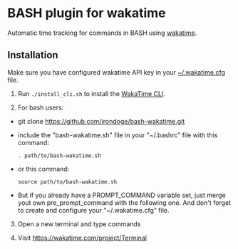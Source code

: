 BASH plugin for wakatime
=======================

Automatic time tracking for commands in BASH using [wakatime](http://wakatime.com/).

Installation
------------

Make sure you have configured wakatime API key in your [~/.wakatime.cfg](https://github.com/wakatime/wakatime-cli/blob/develop/USAGE.md#ini-config-file) file.

1. Run `./install_cli.sh` to install the [WakaTime CLI](https://github.com/wakatime/wakatime-cli).

2. For bash users:
  - git clone https://github.com/irondoge/bash-wakatime.git

  - include the "bash-wakatime.sh" file in your "~/.bashrc" file with this command:

    `. path/to/bash-wakatime.sh`

  - or this command:

    `source path/to/bash-wakatime.sh`

  - But if you already have a PROMPT_COMMAND variable set,
    just merge yout own pre_prompt_command with the following one.
    And don't forget to create and configure your "~/.wakatime.cfg" file.

3. Open a new terminal and type commands

4. Visit https://wakatime.com/project/Terminal
